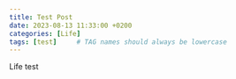 ```yaml
---
title: Test Post
date: 2023-08-13 11:33:00 +0200
categories: [Life]
tags: [test]     # TAG names should always be lowercase
---
```

Life test
